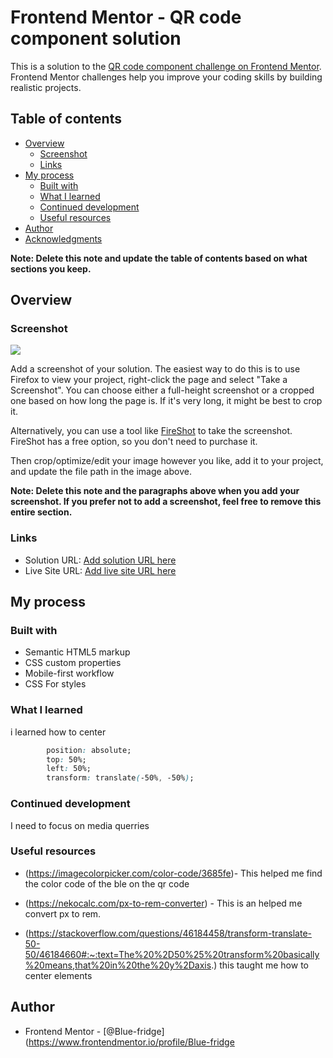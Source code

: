 # Frontend Mentor - QR code component solution

This is a solution to the [QR code component challenge on Frontend Mentor](https://www.frontendmentor.io/challenges/qr-code-component-iux_sIO_H). Frontend Mentor challenges help you improve your coding skills by building realistic projects. 

## Table of contents

- [Overview](#overview)
  - [Screenshot](#screenshot)
  - [Links](#links)
- [My process](#my-process)
  - [Built with](#built-with)
  - [What I learned](#what-i-learned)
  - [Continued development](#continued-development)
  - [Useful resources](#useful-resources)
- [Author](#author)
- [Acknowledgments](#acknowledgments)

**Note: Delete this note and update the table of contents based on what sections you keep.**

## Overview

### Screenshot

![](./screenshot.jpg)

Add a screenshot of your solution. The easiest way to do this is to use Firefox to view your project, right-click the page and select "Take a Screenshot". You can choose either a full-height screenshot or a cropped one based on how long the page is. If it's very long, it might be best to crop it.

Alternatively, you can use a tool like [FireShot](https://getfireshot.com/) to take the screenshot. FireShot has a free option, so you don't need to purchase it. 

Then crop/optimize/edit your image however you like, add it to your project, and update the file path in the image above.

**Note: Delete this note and the paragraphs above when you add your screenshot. If you prefer not to add a screenshot, feel free to remove this entire section.**

### Links

- Solution URL: [Add solution URL here](https://your-solution-url.com)
- Live Site URL: [Add live site URL here](https://your-live-site-url.com)

## My process

### Built with

- Semantic HTML5 markup
- CSS custom properties
- Mobile-first workflow
- CSS For styles


### What I learned

i learned how to center
```css
        position: absolute;
        top: 50%;
        left: 50%;
        transform: translate(-50%, -50%);
```

### Continued development

I need to focus on media querries

### Useful resources

- (https://imagecolorpicker.com/color-code/3685fe)- This helped me find the color code of the ble on the qr code
- (https://nekocalc.com/px-to-rem-converter) - This is an helped me  convert px to rem.

- (https://stackoverflow.com/questions/46184458/transform-translate-50-50/46184660#:~:text=The%20%2D50%25%20transform%20basically%20means,that%20in%20the%20y%2Daxis.) this taught me how to center elements

## Author

- Frontend Mentor - [@Blue-fridge](https://www.frontendmentor.io/profile/Blue-fridge


